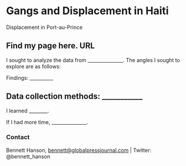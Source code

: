 # Gangs and Displacement in Haiti
 Displacement in Port-au-Prince

## Find my page here. __URL__

I sought to analyze the data from _______________. The angles I sought to explore are as follows:

Findings: __________

Data collection methods: ___________
- 

I learned ________.

If I had more time, _______________.

### Contact

Bennett Hanson, bennett@globalpressjournal.com | Twitter: @bennett_hanson